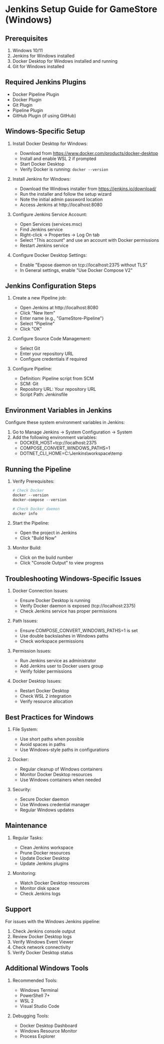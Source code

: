 # Jenkins Setup Guide for GameStore (Windows)

## Prerequisites

1. Windows 10/11
2. Jenkins for Windows installed
3. Docker Desktop for Windows installed and running
4. Git for Windows installed

## Required Jenkins Plugins

- Docker Pipeline Plugin
- Docker Plugin
- Git Plugin
- Pipeline Plugin
- GitHub Plugin (if using GitHub)

## Windows-Specific Setup

1. Install Docker Desktop for Windows:
   - Download from https://www.docker.com/products/docker-desktop
   - Install and enable WSL 2 if prompted
   - Start Docker Desktop
   - Verify Docker is running: `docker --version`

2. Install Jenkins for Windows:
   - Download the Windows installer from https://jenkins.io/download/
   - Run the installer and follow the setup wizard
   - Note the initial admin password location
   - Access Jenkins at http://localhost:8080

3. Configure Jenkins Service Account:
   - Open Services (services.msc)
   - Find Jenkins service
   - Right-click → Properties → Log On tab
   - Select "This account" and use an account with Docker permissions
   - Restart Jenkins service

4. Configure Docker Desktop Settings:
   - Enable "Expose daemon on tcp://localhost:2375 without TLS"
   - In General settings, enable "Use Docker Compose V2"

## Jenkins Configuration Steps

1. Create a new Pipeline job:
   - Open Jenkins at http://localhost:8080
   - Click "New Item"
   - Enter name (e.g., "GameStore-Pipeline")
   - Select "Pipeline"
   - Click "OK"

2. Configure Source Code Management:
   - Select Git
   - Enter your repository URL
   - Configure credentials if required

3. Configure Pipeline:
   - Definition: Pipeline script from SCM
   - SCM: Git
   - Repository URL: Your repository URL
   - Script Path: Jenkinsfile

## Environment Variables in Jenkins

Configure these system environment variables in Jenkins:
1. Go to Manage Jenkins → System Configuration → System
2. Add the following environment variables:
   - DOCKER_HOST=tcp://localhost:2375
   - COMPOSE_CONVERT_WINDOWS_PATHS=1
   - DOTNET_CLI_HOME=C:\\Jenkins\\workspace\\temp

## Running the Pipeline

1. Verify Prerequisites:
   ```powershell
   # Check Docker
   docker --version
   docker-compose --version
   
   # Check Docker daemon
   docker info
   ```

2. Start the Pipeline:
   - Open the project in Jenkins
   - Click "Build Now"

3. Monitor Build:
   - Click on the build number
   - Click "Console Output" to view progress

## Troubleshooting Windows-Specific Issues

1. Docker Connection Issues:
   - Ensure Docker Desktop is running
   - Verify Docker daemon is exposed (tcp://localhost:2375)
   - Check Jenkins service has proper permissions

2. Path Issues:
   - Ensure COMPOSE_CONVERT_WINDOWS_PATHS=1 is set
   - Use double backslashes in Windows paths
   - Check workspace permissions

3. Permission Issues:
   - Run Jenkins service as administrator
   - Add Jenkins user to Docker users group
   - Verify folder permissions

4. Docker Desktop Issues:
   - Restart Docker Desktop
   - Check WSL 2 integration
   - Verify resource allocation

## Best Practices for Windows

1. File System:
   - Use short paths when possible
   - Avoid spaces in paths
   - Use Windows-style paths in configurations

2. Docker:
   - Regular cleanup of Windows containers
   - Monitor Docker Desktop resources
   - Use Windows containers when needed

3. Security:
   - Secure Docker daemon
   - Use Windows credential manager
   - Regular Windows updates

## Maintenance

1. Regular Tasks:
   - Clean Jenkins workspace
   - Prune Docker resources
   - Update Docker Desktop
   - Update Jenkins plugins

2. Monitoring:
   - Watch Docker Desktop resources
   - Monitor disk space
   - Check Jenkins logs

## Support

For issues with the Windows Jenkins pipeline:
1. Check Jenkins console output
2. Review Docker Desktop logs
3. Verify Windows Event Viewer
4. Check network connectivity
5. Verify Docker Desktop status

## Additional Windows Tools

1. Recommended Tools:
   - Windows Terminal
   - PowerShell 7+
   - WSL 2
   - Visual Studio Code

2. Debugging Tools:
   - Docker Desktop Dashboard
   - Windows Resource Monitor
   - Process Explorer
